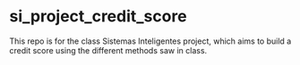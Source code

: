 # si_project_credit_score
This repo is for the class Sistemas Inteligentes project, which aims to build a credit score using the different methods saw in class.
